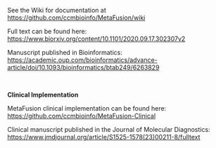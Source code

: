 
See the Wiki for documentation at https://github.com/ccmbioinfo/MetaFusion/wiki

Full text can be found here: https://www.biorxiv.org/content/10.1101/2020.09.17.302307v2

Manuscript published in Bioinformatics: https://academic.oup.com/bioinformatics/advance-article/doi/10.1093/bioinformatics/btab249/6263829  

<br>

**Clinical Implementation**

MetaFusion clinical implementation can be found here: https://github.com/ccmbioinfo/MetaFusion-Clinical

Clinical manuscript published in the Journal of Molecular Diagnostics: https://www.jmdjournal.org/article/S1525-1578(23)00211-8/fulltext


